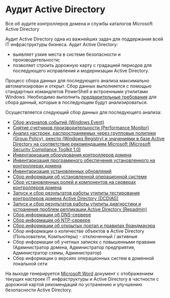 # Аудит Active Directory

Все об аудите контроллеров домена и службы каталогов Microsoft Active Directory

Аудит Active Directory одна из важнейших задач для поддержания всей IT инфраструктуры бизнеса. 
Аудит Active Directory:
- выявляет узкие места в системе безопасности и производительности;
- позволяет строить дорожную карту с градацией периодов для последующего исправления и модернизации Active Directory.

Процесс сбора данных для последующего анализа максимально автоматизирован и открыт. Сбор данных выполняется с помощью стандартных командлетов PowerShell и встроенными утилитами Windows.
Необходимо выполнить [предварительные требования](/Prerequisite/) для сбора данный, которые в последующем будут анализироваться.

Осуществляется следующий сбор данных для последующего анализа:
- [Сбор журналов событий (Windows Event)](/WindowsEvent/)
- [Снятие счетчиков производительности (Performance Monitor)](/PerformanceMonitor/)
- [Анализ настроек, распространяемых через групповые политики (Group Policy), реестр (Windows Registry) и значениями в базе Active Directory на соответствие рекомендациям Microsoft (Microsoft Security Compliance Toolkit 1.0)](/Baseline/)
- [Инвентаризация оборудования контроллеров домена](/InventoryHardware/)
- [Инвентаризация программного обеспечения установленного на контроллерах домена](/InventorySoftware/)
- [Инвентаризация установленных обновлений](/InventoryUpdate/)
- [Сбор информации об установленной операционной системе](/InfoOS/)
- [Сбор установленных ролей и компонентов на серверах контроллеров домена](/Features/)
- [Запуск и сбор результатов работы утилиты тестирования контроллеров домена Active Directory (DCDIAG)](/DCDIAG/)
- [Запуск и сбор результатов работы утилиты диагностики и устранения проблем репликации Active Directory (Repadmin)](/Repadmin/)
- [Сбор информации об DNS-сервере](/DNS/)
- [Сбор информации об NTP-сервере](/NTP/)
- [Сбор информации об открытых портал и правилах брандмауэра](/Firewall/)
- Сбор информации о количестве объектов в Active Directory (Пользователи, Компьютеры) - отключенный / активные
- Сбор информации об учетных записях с повышенными правами (Администратор домена, Администратор предприятия, Администратор схемы, Администратор)
- Сбор информации о версиях операционных систем в доменной локальной сети

На выходе генерируется [Microsoft Word](/Report/) документ с отображением текущих настроек IT инфраструктуры и Active Directory в частности с дорожной картой рекомендаций по устранению и улучшению безопасности Active Directory.
